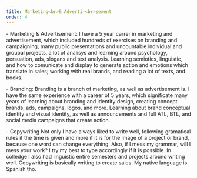 ```yaml
---
title: Marketing<br>& Adverti-<br>sement
order: 4
---
```


<p>- <span class="font-light">Marketing & Advertisement:</span> I have a 5 year carrer in marketing and advertisement, which included hundreds of exercises on branding and campaigning, many public presentations and uncountable individual and groupal projects, a lot of analisys and learning around psychology, persuation, ads, slogans and text analysis. Learning semiotics, linguistic, and how to comunicate and display to generate action and emotions which translate in sales; working with real brands, and reading a lot of texts, and books.</p>

<p>- <span class="font-light">Branding:</span> Branding is a branch of marketing, as well as advertisement is. I have the same experience with a career of 5 years, which significate many years of learning about branding and identity design, creating concept brands, ads, campaigns, logos, and more. Learning about brand conceptual identity and visual identity, as well as announcements and full ATL, BTL, and social media campaigns that create action.</p>

<p>- <span class="font-light">Copywriting</span> Not only I have always liked to write well, following gramatical rules if the time is given and more if it is for the image of a project or brand, because one word can change everything. Also, if I mess my grammar, will I mess your work? I try my best to type accordingly if it is possible. In colledge I also had linguistic entire semesters and projects around writing well. Copywriting is basically writing to create sales. My native language is Spanish tho.</p>